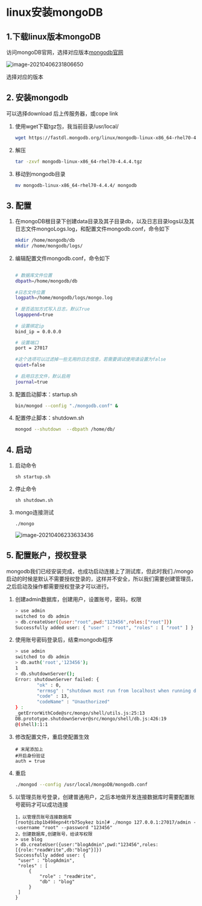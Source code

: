 # linux安装mongoDB

## 1.下载linux版本mongoDB

访问mongoDB官网，选择对应版本[mongodb官网](https://www.mongodb.com/try/download/community)

![image-20210406231806650](https://gitee.com/zszdevelop/blogimage/raw/master/image-20210406231806650.png)

选择对应的版本

## 2. 安装mongodb

可以选择download 后上传服务器，或cope link

1. 使用wget下载tgz包，我当前目录/usr/local/

   ```sh
   wget https://fastdl.mongodb.org/linux/mongodb-linux-x86_64-rhel70-4.4.4.tgz
   ```

2. 解压

   ```sh
   tar -zxvf mongodb-linux-x86_64-rhel70-4.4.4.tgz
   ```

3. 移动到mongodb目录

   ```sh
   mv mongodb-linux-x86_64-rhel70-4.4.4/ mongodb
   ```

## 3. 配置

1. 在mongoDB根目录下创建data目录及其子目录db，以及日志目录logs以及其日志文件mongoLogs.log，和配置文件mongodb.conf，命令如下

   ```sh
   mkdir /home/mongodb/db
   mkdir /home/mongodb/logs/
   ```

2. 编辑配置文件mongodb.conf，命令如下

   ```sh
    
   # 数据库文件位置
   dbpath=/home/mongodb/db
    
   #日志文件位置
   logpath=/home/mongodb/logs/mongo.log
    
   # 是否追加方式写入日志，默认True
   logappend=true
    
   # 设置绑定ip
   bind_ip = 0.0.0.0
   
   # 设置端口
   port = 27017
     
   #这个选项可以过滤掉一些无用的日志信息，若需要调试使用请设置为false
   quiet=false
    
   # 启用日志文件，默认启用
   journal=true
   
   
   ```

3. 配置启动脚本：startup.sh

   ```sh
   bin/mongod --config "./mongodb.conf" &
   ```

4. 配置停止脚本：shutdown.sh

   ```sh
   mongod --shutdown  --dbpath /home/db/
   ```

## 4. 启动

1. 启动命令

   ```
   sh startup.sh
   ```

2. 停止命令

   ```
   sh shutdown.sh
   ```

3. mongo连接测试

   ```
   ./mongo
   ```

   ![image-20210406233633436](https://gitee.com/zszdevelop/blogimage/raw/master/image-20210406233633436.png)

## 5. 配置账户，授权登录

mongodb我们已经安装完成，也成功启动连接上了测试库，但此时我们./mongo启动的时候是默认不需要授权登录的，这样并不安全，所以我们需要创建管理员，之后启动及操作都需要授权登录才可以进行。

1. 创建admin数据库，创建用户，设置账号，密码，权限

   ```sh
   > use admin
   switched to db admin
   > db.createUser({user:"root",pwd:"123456",roles:["root"]})
   Successfully added user: { "user" : "root", "roles" : [ "root" ] }
   ```

2. 使用账号密码登录后，结束mongodb程序

   ```sh
   > use admin
   switched to db admin
   > db.auth('root','123456');
   1
   > db.shutdownServer();
   Error: shutdownServer failed: {
           "ok" : 0,
           "errmsg" : "shutdown must run from localhost when running db without auth",
           "code" : 13,
           "codeName" : "Unauthorized"
   } :
   _getErrorWithCode@src/mongo/shell/utils.js:25:13
   DB.prototype.shutdownServer@src/mongo/shell/db.js:426:19
   @(shell):1:1
   
   ```

3. 修改配置文件，重启使配置生效

   ```
   # 末尾添加上
   #开启身份验证
   auth = true
   ```

4. 重启

   ```sh
   ./mongod --config /usr/local/mongoDB/mongodb.conf
   ```

5. 以管理员账号登录，创建普通用户，之后本地做开发连接数据库时需要配置账号密码才可以成功连接

   ```ssh
   1，以管理员账号连接数据库
   [root@izbp1b498epn4trb75oykez bin]# ./mongo 127.0.0.1:27017/admin --username "root" --password "123456"
   2，创建数据库,创建账号，给读写权限
   > use blog
   > db.createUser({user:"blogAdmin",pwd:"123456",roles:[{role:"readWrite",db:"blog"}]})
   Successfully added user: {
   	"user" : "blogAdmin",
   	"roles" : [
       	{
   	    	"role" : "readWrite",
   	    	"db" : "blog"
       	}
   	]
   }
   
   ```

   

